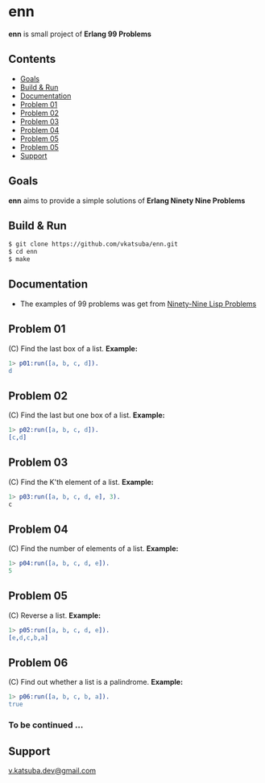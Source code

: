 # enn
**enn** is small project of **Erlang 99 Problems**

## Contents
* [Goals](#goals)
* [Build & Run](#build--run)
* [Documentation](#documentation)
* [Problem 01](#problem-01)
* [Problem 02](#problem-02)
* [Problem 03](#problem-03)
* [Problem 04](#problem-04)
* [Problem 05](#problem-05)
* [Problem 05](#problem-06)
* [Support](#support)

## Goals
**enn** aims to provide a simple solutions of **Erlang Ninety Nine Problems**

## Build & Run
```sh
$ git clone https://github.com/vkatsuba/enn.git
$ cd enn
$ make
```
## Documentation
* The examples of 99 problems was get from [Ninety-Nine Lisp Problems](http://www.ic.unicamp.br/~meidanis/courses/mc336/2006s2/funcional/L-99_Ninety-Nine_Lisp_Problems.html)

## Problem 01
(C) Find the last box of a list. **Example:**
```erlang
1> p01:run([a, b, c, d]).
d
```

## Problem 02
(C) Find the last but one box of a list. **Example:**
```erlang
1> p02:run([a, b, c, d]).
[c,d]
```

## Problem 03
(C) Find the K'th element of a list. **Example:**
```erlang
1> p03:run([a, b, c, d, e], 3).
с
```

## Problem 04
(C) Find the number of elements of a list. **Example:**
```erlang
1> p04:run([a, b, c, d, e]).
5
```

## Problem 05
(C) Reverse a list. **Example:**
```erlang
1> p05:run([a, b, c, d, e]).
[e,d,c,b,a]
```

## Problem 06
(C) Find out whether a list is a palindrome. **Example:**
```erlang
1> p06:run([a, b, c, b, a]).
true
```

### To be continued ...

## Support
v.katsuba.dev@gmail.com
